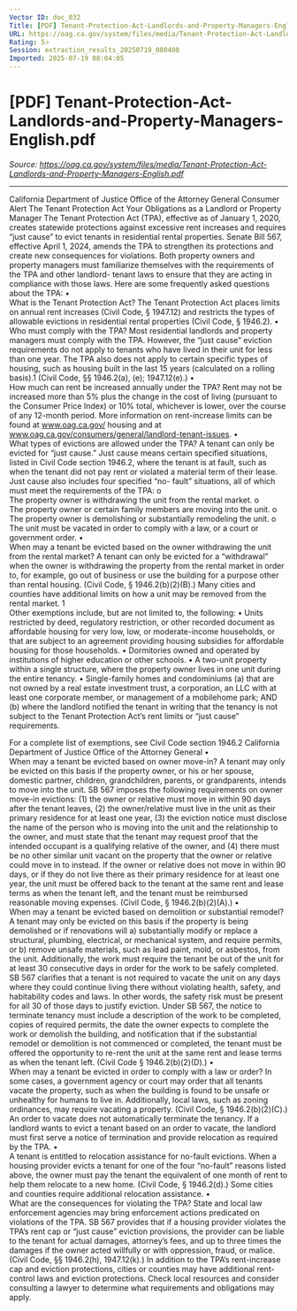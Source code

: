 ```yaml
---
Vector ID: doc_032
Title: [PDF] Tenant-Protection-Act-Landlords-and-Property-Managers-English.pdf
URL: https://oag.ca.gov/system/files/media/Tenant-Protection-Act-Landlords-and-Property-Managers-English.pdf
Rating: 5⭐
Session: extraction_results_20250719_080400
Imported: 2025-07-19 08:04:05
---
```


# [PDF] Tenant-Protection-Act-Landlords-and-Property-Managers-English.pdf

_Source: https://oag.ca.gov/system/files/media/Tenant-Protection-Act-Landlords-and-Property-Managers-English.pdf_

---

California Department of Justice
Office of the Attorney General
Consumer
Alert
The Tenant Protection Act
Your Obligations as a Landlord or Property Manager
The Tenant Protection Act (TPA), effective as of January 1, 2020, creates statewide protections against excessive rent 
increases and requires “just cause” to evict tenants in residential rental properties. Senate Bill 567, effective April 
1, 2024, amends the TPA to strengthen its protections and create new consequences for violations. Both property 
owners and property managers must familiarize themselves with the requirements of the TPA and other landlord-
tenant laws to ensure that they are acting in compliance with those laws. Here are some frequently asked questions 
about the TPA:
•	
What is the Tenant Protection Act? The Tenant Protection Act places limits on annual rent increases (Civil Code, 
§ 1947.12) and restricts the types of allowable evictions in residential rental properties (Civil Code, § 1946.2).
•	
Who must comply with the TPA? Most residential landlords and property managers must comply with the TPA. 
However, the “just cause” eviction requirements do not apply to tenants who have lived in their unit for less than 
one year. The TPA also does not apply to certain specific types of housing, such as housing built in the last 15 
years (calculated on a rolling basis).1 (Civil Code, §§ 1946.2(a), (e); 1947.12(e).)
•	
How much can rent be increased annually under the TPA? Rent may not be increased more than 5% plus the 
change in the cost of living (pursuant to the Consumer Price Index) or 10% total, whichever is lower, over the 
course of any 12-month period. More information on rent-increase limits can be found at www.oag.ca.gov/
housing and at www.oag.ca.gov/consumers/general/landlord-tenant-issues.
•	
What types of evictions are allowed under the TPA? A tenant can only be evicted for “just cause.” Just cause 
means certain specified situations, listed in Civil Code section 1946.2, where the tenant is at fault, such as when 
the tenant did not pay rent or violated a material term of their lease. Just cause also includes four specified “no-
fault” situations, all of which must meet the requirements of the TPA:
o	
The property owner is withdrawing the unit from the rental market.
o	
The property owner or certain family members are moving into the unit.
o	
The property owner is demolishing or substantially remodeling the unit.
o	
The unit must be vacated in order to comply with a law, or a court or government order.
•	
When may a tenant be evicted based on the owner withdrawing the unit from the rental market? A tenant 
can only be evicted for a “withdrawal” when the owner is withdrawing the property from the rental market in 
order to, for example, go out of business or use the building for a purpose other than rental housing. (Civil Code, 
§ 1946.2(b)(2)(B).) Many cities and counties have additional limits on how a unit may be removed from the 
rental market.
1	
Other exemptions include, but are not limited to, the following:
•	 Units restricted by deed, regulatory restriction, or other recorded document as affordable housing for very low, low, 
or moderate-income households, or that are subject to an agreement providing housing subsidies for affordable 
housing for those households.
•	 Dormitories owned and operated by institutions of higher education or other schools.
•	 A two-unit property within a single structure, where the property owner lives in one unit during the entire tenancy. 
•	 Single-family homes and condominiums (a) that are not owned by a real estate investment trust, a corporation, 
an LLC with at least one corporate member, or management of a mobilehome park; AND (b) where the landlord 
notified the tenant in writing that the tenancy is not subject to the Tenant Protection Act’s rent limits or “just cause” 
requirements. 
	
For a complete list of exemptions, see Civil Code section 1946.2
California Department of Justice
Office of the Attorney General
•	
When may a tenant be evicted based on owner move-in? A tenant may only be evicted on this basis if the 
property owner, or his or her spouse, domestic partner, children, grandchildren, parents, or grandparents, 
intends to move into the unit. SB 567 imposes the following requirements on owner move-in evictions: (1) the 
owner or relative must move in within 90 days after the tenant leaves, (2) the owner/relative must live in the 
unit as their primary residence for at least one year, (3) the eviction notice must disclose the name of the person 
who is moving into the unit and the relationship to the owner, and must state that the tenant may request proof 
that the intended occupant is a qualifying relative of the owner, and (4) there must be no other similar unit 
vacant on the property that the owner or relative could move in to instead. If the owner or relative does not 
move in within 90 days, or if they do not live there as their primary residence for at least one year, the unit must 
be offered back to the tenant at the same rent and lease terms as when the tenant left, and the tenant must be 
reimbursed reasonable moving expenses. (Civil Code, § 1946.2(b)(2)(A).)
•	
When may a tenant be evicted based on demolition or substantial remodel? A tenant may only be evicted on 
this basis if the property is being demolished or if renovations will a) substantially modify or replace a structural, 
plumbing, electrical, or mechanical system, and require permits, or b) remove unsafe materials, such as lead 
paint, mold, or asbestos, from the unit. Additionally, the work must require the tenant be out of the unit for 
at least 30 consecutive days in order for the work to be safely completed. SB 567 clarifies that a tenant is not 
required to vacate the unit on any days where they could continue living there without violating health, safety, 
and habitability codes and laws. In other words, the safety risk must be present for all 30 of those days to justify 
eviction. Under SB 567, the notice to terminate tenancy must include a description of the work to be completed, 
copies of required permits, the date the owner expects to complete the work or demolish the building, and 
notification that if the substantial remodel or demolition is not commenced or completed, the tenant must be 
offered the opportunity to re-rent the unit at the same rent and lease terms as when the tenant left. (Civil Code 
§ 1946.2(b)(2)(D).)
•	
When may a tenant be evicted in order to comply with a law or order? In some cases, a government agency 
or court may order that all tenants vacate the property, such as when the building is found to be unsafe or 
unhealthy for humans to live in. Additionally, local laws, such as zoning ordinances, may require vacating a 
property. (Civil Code, § 1946.2(b)(2)(C).) An order to vacate does not automatically terminate the tenancy. 
If a landlord wants to evict a tenant based on an order to vacate, the landlord must first serve a notice of 
termination and provide relocation as required by the TPA. 
•	
A tenant is entitled to relocation assistance for no-fault evictions. When a housing provider evicts a tenant for 
one of the four “no-fault” reasons listed above, the owner must pay the tenant the equivalent of one month of 
rent to help them relocate to a new home. (Civil Code, § 1946.2(d).) Some cities and counties require additional 
relocation assistance.
•	
What are the consequences for violating the TPA? State and local law enforcement agencies may bring 
enforcement actions predicated on violations of the TPA. SB 567 provides that if a housing provider violates the 
TPA’s rent cap or “just cause” eviction provisions, the provider can be liable to the tenant for actual damages, 
attorney’s fees, and up to three times the damages if the owner acted willfully or with oppression, fraud, or 
malice. (Civil Code, §§ 1946.2(h), 1947.12(k).) 
In addition to the TPA’s rent-increase cap and eviction protections, cities or counties may have additional rent-
control laws and eviction protections. Check local resources and consider consulting a lawyer to determine what 
requirements and obligations may apply. 
 
